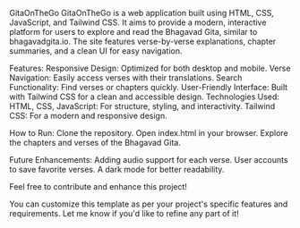 GitaOnTheGo
GitaOnTheGo is a web application built using HTML, CSS, JavaScript, and Tailwind CSS. It aims to provide a modern, interactive platform for users to explore and read the Bhagavad Gita, similar to bhagavadgita.io. The site features verse-by-verse explanations, chapter summaries, and a clean UI for easy navigation.

Features:
Responsive Design: Optimized for both desktop and mobile.
Verse Navigation: Easily access verses with their translations.
Search Functionality: Find verses or chapters quickly.
User-Friendly Interface: Built with Tailwind CSS for a clean and accessible design.
Technologies Used:
HTML, CSS, JavaScript: For structure, styling, and interactivity.
Tailwind CSS: For a modern and responsive design.


How to Run:
Clone the repository.
Open index.html in your browser.
Explore the chapters and verses of the Bhagavad Gita.

Future Enhancements:
Adding audio support for each verse.
User accounts to save favorite verses.
A dark mode for better readability.

Feel free to contribute and enhance this project!

You can customize this template as per your project's specific features and requirements. Let me know if you'd like to refine any part of it!
